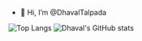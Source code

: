 - 👋 Hi, I’m @DhavalTalpada

![Top Langs](https://github-readme-stats-dhavaltalpadas-projects.vercel.app///api/top-langs/?username=DhavalTalpada&layout=compact&theme=transparent&show_icons=true) ![Dhaval's GitHub stats](https://github-readme-stats-dhavaltalpadas-projects.vercel.app///api?username=DhavalTalpada&theme=transparent&show_icons=true&layout=compact&rank_icon=github)

<!---
DhavalTalpada/DhavalTalpada is a ✨ special ✨ repository because its `README.md` (this file) appears on your GitHub profile.
You can click the Preview link to take a look at your changes.
--->
